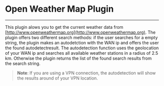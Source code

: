 # Open Weather Map Plugin
--------------------------------------------

This plugin alows you to get the current weather data from [http://www.openweathermap.org](http://www.openweathermap.org). The plugin offers two different search methods: if the user searches for a empty string, the plugin makes an autodetction with the WAN ip and offers the user the found autodetectresult. The autodetection function uses the geolocation of your WAN ip and searches all available weather stations in a radius of 2.5 km. Otherwise the plugin returns the list of the found search results from the search string.

> **Note**: If you are using a VPN connection, the autodetection will show the results around of your VPN location.